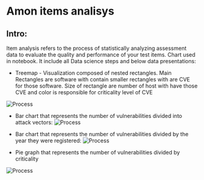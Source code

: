 # Amon items analisys 

## Intro: 
Item analysis refers to the process of statistically analyzing assessment data to evaluate the quality and performance of your test items. Chart used in  notebook. It  include all Data science steps and below data presentations:

* Treemap -  Visualization composed of nested rectangles. Main Rectangles are software with contain smaller  rectangles with are CVE for those software. Size of rectangle are number of host with have those CVE and color is responsible for criticality level of CVE 

![Process](https://lh3.googleusercontent.com/pw/ABLVV85zxhaCTs1R0OzENG10KLLsPu7whuliH6b7M-4JoGZAcInBVIUZKproOfAgCEI9sUbx_620mdGc8BnoD_ihA1AlyJ-hf6IoD-8TGEM1J8L8kmI3YooyNEEspAfuLPxI6MWV8WNVZ0DQ4CaYZwcNtfYgaA=w755-h424-s-no-gm?authuser=0)

* Bar chart that represents the number of vulnerabilities divided into attack vectors:
![Process](https://lh3.googleusercontent.com/pw/ABLVV87TlAuCzCmN5ppfCL5L3riC3Pf1NkdW264gXPNRJoaIeGySWq3xU8_xwGVFBjo830OGAWbBpi-miEl2AflOOtg0R6sw9pb-fKAl7s5--CZayMCeRVsxH_tDJWXpyHFTXzcs74QEFzXtB0WEYnfAAINjJQ=w831-h398-s-no-gm?authuser=0)

* Bar chart that represents the number of vulnerabilities divided by the year they were registered:
![Process](https://lh3.googleusercontent.com/pw/ABLVV862wb4zcl2eKaX10rVkAoX_H0thGuReKs8NGLNI9Ri28FNs2m8UCVjTgmj9jHWUnngP9HlUhPo4fXXsZxtjO87hjOxu7GsnND3qS6MST6ioidcpkPI8TGRkSQWNIxLyQjFcH83NZY0J7-0LgdA5KJj21Q=w742-h347-s-no-gm?authuser=0)

* Pie graph that represents the number of vulnerabilities divided by criticality

![Process](https://lh3.googleusercontent.com/pw/ABLVV85onOhXaAtS_3zfyHPVKn3FqUGKy68n7j9Nglimfl0bwe0jaZgb8b2Ih5yDF-oAysa6mIJEHkwE4UDfs70PfMNLijchpS_reD-oiqUfnfdBfVml5p3yW_dTGbr77dWkOPH6euelD4IkiEOn0gYxEZgGoQ=w831-h433-s-no-gm?authuser=0)

